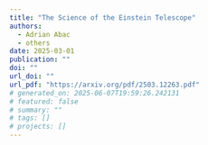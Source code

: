 ```yaml
---
title: "The Science of the Einstein Telescope"
authors:
  - Adrian Abac
  - others
date: 2025-03-01
publication: ""
doi: ""
url_doi: ""
url_pdf: "https://arxiv.org/pdf/2503.12263.pdf"
# generated_on: 2025-06-07T19:59:26.242131
# featured: false
# summary: ""
# tags: []
# projects: []
---
```

